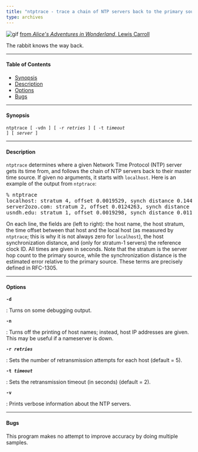 ```yaml
---
title: "ntptrace - trace a chain of NTP servers back to the primary source"
type: archives
---
```


![gif](/archives/pic/alice13.gif) [from _Alice's Adventures in Wonderland_, Lewis Carroll](/reflib/pictures/)

The rabbit knows the way back.

* * *

#### Table of Contents

* [Synopsis](/archives/4.1.1/ntptrace/#synopsis)
* [Description](/archives/4.1.1/ntptrace/#description)
* [Options](/archives/4.1.1/ntptrace/#options)
* [Bugs](/archives/4.1.1/ntptrace/#bugs)

* * *

#### Synopsis

<code>ntptrace [ -vdn ] [ -r _retries_ ] [ -t _timeout_ ] [ _server_ ]</code>

* * *

#### Description

<code>ntptrace</code> determines where a given Network Time Protocol (NTP) server gets its time from, and follows the chain of NTP servers back to their master time source. If given no arguments, it starts with <code>localhost</code>. Here is an example of the output from <code>ntptrace</code>:

<pre>% ntptrace
localhost: stratum 4, offset 0.0019529, synch distance 0.144135
server2ozo.com: stratum 2, offset 0.0124263, synch distance 0.115784
usndh.edu: stratum 1, offset 0.0019298, synch distance 0.011993, refid 'WWVB'
</pre>

On each line, the fields are (left to right): the host name, the host stratum, the time offset between that host and the local host (as measured by <code>ntptrace</code>; this is why it is not always zero for <code>localhost</code>), the host synchronization distance, and (only for stratum-1 servers) the reference clock ID. All times are given in seconds. Note that the stratum is the server hop count to the primary source, while the synchronization distance is the estimated error relative to the primary source. These terms are precisely defined in RFC-1305.

* * *

#### Options

<code>**-d**</code>

: Turns on some debugging output.
			
<code>**-n**</code>

: Turns off the printing of host names; instead, host IP addresses are given. This may be useful if a nameserver is down.
			
<code>**-r _retries_**</code>

: Sets the number of retransmission attempts for each host (default = 5).
			
<code>**-t _timeout_**</code>

: Sets the retransmission timeout (in seconds) (default = 2).
			
<code>**-v**</code>

: Prints verbose information about the NTP servers.

* * *

#### Bugs

This program makes no attempt to improve accuracy by doing multiple samples.